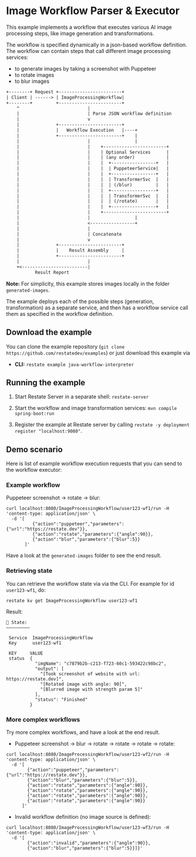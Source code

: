# Image Workflow Parser & Executor

This example implements a workflow that executes various AI image processing steps,
like image generation and transformations.

The workflow is specified dynamically in a json-based workflow definition.
The workflow can contain steps that call different image processing services:
- to generate images by taking a screenshot with Puppeteer
- to rotate images
- to blur images

```txt
+--------+ Request +------------------------+
| Client | ------> | ImageProcessingWorkflow|
+--------+         +------------------------+
    ^                          |
    |                          | Parse JSON workflow definition
    |                          v
    |              +------------------------+
    |              |   Workflow Execution   |----+
    |              +------------------------+    |
    |                          |                 |
    |                          |    +------------------------+
    |                          |    | Optional Services      |
    |                          |    | (any order)            |
    |                          |    |  +-----------------+   |
    |                          |    |  | PuppeteerService|   |
    |                          |    |  +-----------------+   |
    |                          |    |  | TransformerSvc  |   |
    |                          |    |  | (/blur)         |   |
    |                          |    |  +-----------------+   |
    |                          |    |  | TransformerSvc  |   |
    |                          |    |  | (/rotate)       |   |
    |                          |    |  +-----------------+   |
    |                          |    +------------------------+
    |                          |                 |
    |                          <-----------------+
    |                          |
    |                          | Concatenate
    |                          v
    |              +------------------------+
    |              |    Result Assembly     |
    |              +------------------------+
    |                          |
    +<-------------------------|
           Result Report
```

**Note:** For simplicity, this example stores images locally in the folder `generated-images`.

The example deploys each of the possible steps (generation, transformation) as
a separate service, and then has a workflow service call them as specified in the
workflow definition.

## Download the example

You can clone the example repository (`git clone https://github.com/restatedev/examples`) or just download this example via

- **CLI:** `restate example java-workflow-interpreter`

## Running the example

1. Start Restate Server in a separate shell: `restate-server`

2. Start the workflow and image transformation services: `mvn compile spring-boot:run`

3. Register the example at Restate server by calling
   `restate -y deployment register "localhost:9080"`.

## Demo scenario

Here is list of example workflow execution requests that you can send to the workflow executor:

### Example workflow
Puppeteer screenshot -> rotate -> blur:

```shell
curl localhost:8080/ImageProcessingWorkflow/user123-wf1/run -H 'content-type: application/json' \
  -d '[
          {"action":"puppeteer","parameters":{"url":"https://restate.dev"}},
          {"action":"rotate","parameters":{"angle":90}},
          {"action":"blur","parameters":{"blur":5}}
       ]'
```

Have a look at the `generated-images` folder to see the end result.

### Retrieving state
You can retrieve the workflow state via via the CLI.
For example for id `user123-wf1`, do:

```shell
restate kv get ImageProcessingWorkflow user123-wf1
```
Result:
```
🤖 State:
―――――――――
                                  
 Service  ImageProcessingWorkflow 
 Key      user123-wf1             

 KEY     VALUE                                                             
 status  {                                                                 
           "imgName": "c7879b2b-c213-f723-60c1-593422c98bc2",              
           "output": [                                                     
             "[Took screenshot of website with url: https://restate.dev]", 
             "[Rotated image with angle: 90]",                             
             "[Blurred image with strength param 5]"                       
           ],                                                              
           "status": "Finished"                                            
         }
```

### More complex workflows

Try more complex workflows, and have a look at the end result.

- Puppeteer screenshot -> blur -> rotate -> rotate -> rotate -> rotate:

```shell
curl localhost:8080/ImageProcessingWorkflow/user123-wf2/run -H 'content-type: application/json' \
  -d '[
        {"action":"puppeteer","parameters":{"url":"https://restate.dev"}},
        {"action":"blur","parameters":{"blur":5}}, 
        {"action":"rotate","parameters":{"angle":90}}, 
        {"action":"rotate","parameters":{"angle":90}}, 
        {"action":"rotate","parameters":{"angle":90}}, 
        {"action":"rotate","parameters":{"angle":90}}
      ]' 
```

- Invalid workflow definition (no image source is defined):

```shell
curl localhost:8080/ImageProcessingWorkflow/user123-wf3/run -H 'content-type: application/json' \
  -d '[
        {"action":"invalid","parameters":{"angle":90}},
        {"action":"blur","parameters":{"blur":5}}]}'
```